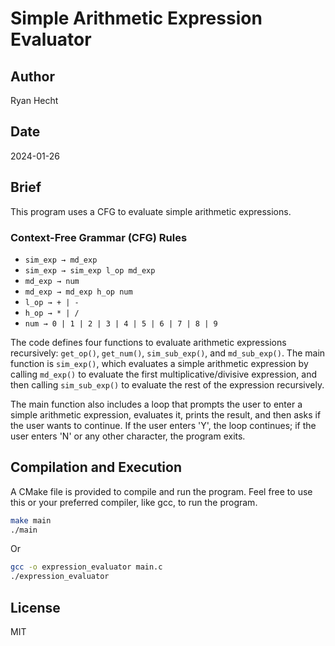 # Simple Arithmetic Expression Evaluator

## Author
Ryan Hecht

## Date
2024-01-26

## Brief
This program uses a CFG to evaluate simple arithmetic expressions.

### Context-Free Grammar (CFG) Rules
- `sim_exp → md_exp`
- `sim_exp → sim_exp l_op md_exp`
- `md_exp → num`
- `md_exp → md_exp h_op num`
- `l_op → + | -`
- `h_op → * | /`
- `num → 0 | 1 | 2 | 3 | 4 | 5 | 6 | 7 | 8 | 9`

The code defines four functions to evaluate arithmetic expressions recursively: `get_op()`, `get_num()`, `sim_sub_exp()`, and `md_sub_exp()`. The main function is `sim_exp()`, which evaluates a simple arithmetic expression by calling `md_exp()` to evaluate the first multiplicative/divisive expression, and then calling `sim_sub_exp()` to evaluate the rest of the expression recursively.

The main function also includes a loop that prompts the user to enter a simple arithmetic expression, evaluates it, prints the result, and then asks if the user wants to continue. If the user enters 'Y', the loop continues; if the user enters 'N' or any other character, the program exits.

## Compilation and Execution
A CMake file is provided to compile and run the program. Feel free to use this or your preferred compiler, like gcc, to run the program.

```bash
make main
./main
```

Or

```bash
gcc -o expression_evaluator main.c
./expression_evaluator
```

## License

MIT
